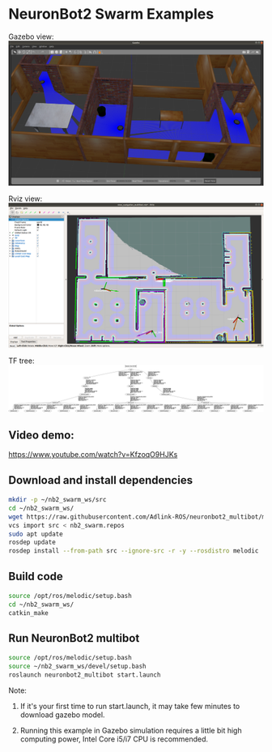 # NeuronBot2 Swarm Examples

Gazebo view:
![](readme_resource/swarm_gazebo.png)

Rviz view:
![](readme_resource/swarm_rviz.png)

TF tree:
![](readme_resource/tf_tree.png)

## Video demo:

https://www.youtube.com/watch?v=KfzoqO9HJKs

## Download and install dependencies
```bash
mkdir -p ~/nb2_swarm_ws/src
cd ~/nb2_swarm_ws/
wget https://raw.githubusercontent.com/Adlink-ROS/neuronbot2_multibot/melodic-devel/nb2_swarm.repos
vcs import src < nb2_swarm.repos
sudo apt update
rosdep update
rosdep install --from-path src --ignore-src -r -y --rosdistro melodic
```

## Build code
```bash
source /opt/ros/melodic/setup.bash
cd ~/nb2_swarm_ws/
catkin_make
```

## Run NeuronBot2 multibot
```bash
source /opt/ros/melodic/setup.bash
source ~/nb2_swarm_ws/devel/setup.bash
roslaunch neuronbot2_multibot start.launch
```

Note:
1. If it's your first time to run start.launch, it may take few minutes to download gazebo model.

2. Running this example in Gazebo simulation requires a little bit high computing power, Intel Core i5/i7 CPU is recommended.
